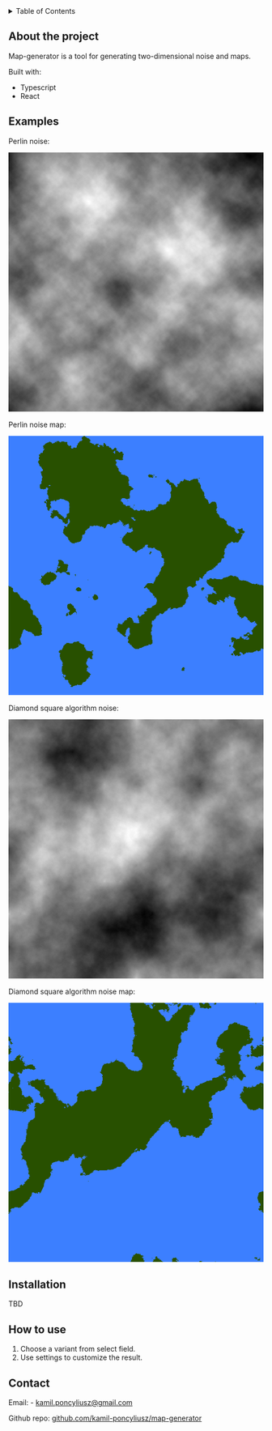 <details>
  <summary>Table of Contents</summary>
  <ol>
    <li><a href="#about-the-project">About the project</a></li>
    <li><a href="#examples">Examples</a></li>
    <li><a href="#installation">Installation</a></li>
    <li><a href="#how-to-use">How to use</a></li>
    <li><a href="#contact">Contact</a></li>
  </ol>
</details>

## About the project

Map-generator is a tool for generating two-dimensional noise and maps.

Built with:

- Typescript
- React

## Examples

Perlin noise:

<img src="examples/perlin-noise.png" alt="img1" width="512" height="512">

Perlin noise map:

<img src="examples/perlin-noise-map.png" alt="img2" width="512" height="512">

Diamond square algorithm noise:

<img src="examples/diamond-square-noise.png" alt="img3" width="512" height="512">

Diamond square algorithm noise map:

<img src="examples/diamond-square-noise-map.png" alt="img4" width="512" height="512">

## Installation

TBD

## How to use

1. Choose a variant from select field.
2. Use settings to customize the result.

## Contact

Email: - kamil.poncyliusz@gmail.com

Github repo: [github.com/kamil-poncyliusz/map-generator](https://github.com/kamil-poncyliusz/map-generator)
